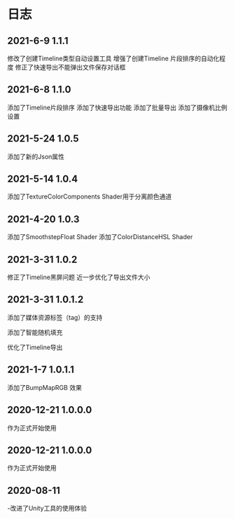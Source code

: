 # 日志
## 2021-6-9 1.1.1
修改了创建Timeline类型自动设置工具
增强了创建Timeline 片段排序的自动化程度
修正了快速导出不能弹出文件保存对话框

## 2021-6-8 1.1.0
添加了Timeline片段排序
添加了快速导出功能
添加了批量导出
添加了摄像机比例设置



## 2021-5-24 1.0.5
添加了新的Json属性

## 2021-5-14 1.0.4
添加了TextureColorComponents Shader用于分离颜色通道


## 2021-4-20 1.0.3
添加了SmoothstepFloat Shader
添加了ColorDistanceHSL Shader


## 2021-3-31 1.0.2
修正了Timeline黑屏问题
近一步优化了导出文件大小

## 2021-3-31 1.0.1.2
添加了媒体资源标签（tag）的支持

添加了智能随机填充

优化了Timeline导出


## 2021-1-7 1.0.1.1
添加了BumpMapRGB 效果

## 2020-12-21 1.0.0.0
作为正式开始使用

## 2020-12-21 1.0.0.0
作为正式开始使用

## 2020-08-11
-改进了Unity工具的使用体验
